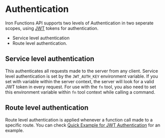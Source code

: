 # Authentication

Iron Functions API supports two levels of Authentication in two seperate scopes,
using [JWT](https://jwt.io/) tokens for authentication.

* Service level authentication
* Route level authentication.

## Service level authentication

This authenticates all requests made to the server from any client. Service level authentication
is set by the `JWT_AUTH_KEY` environment variable. If you set with variable
within the server context, the server will look for a valid JWT token in every request. For use with the
`fn` tool, you also need to set this environment variable within `fn` tool context while calling a command.

## Route level authentication

Route level authentication is applied whenever a function call made to a specific route. You can check
[Quick Example for JWT Authentication](../examples/jwt/README.md) for an example.
